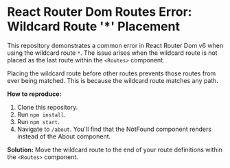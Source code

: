 # React Router Dom Routes Error: Wildcard Route '*' Placement

This repository demonstrates a common error in React Router Dom v6 when using the wildcard route `*`.  The issue arises when the wildcard route is not placed as the last route within the `<Routes>` component.

Placing the wildcard route before other routes prevents those routes from ever being matched. This is because the wildcard route matches any path.

**How to reproduce:**
1. Clone this repository.
2. Run `npm install`.
3. Run `npm start`.
4. Navigate to `/about`. You'll find that the NotFound component renders instead of the About component.

**Solution:**
Move the wildcard route to the end of your route definitions within the `<Routes>` component.
